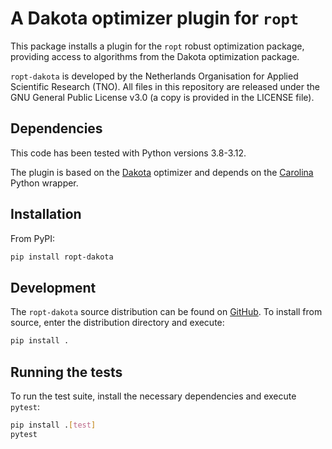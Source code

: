 # A Dakota optimizer plugin for `ropt`
This package installs a plugin for the `ropt` robust optimization package,
providing access to algorithms from the Dakota optimization package.

`ropt-dakota` is developed by the Netherlands Organisation for Applied
Scientific Research (TNO). All files in this repository are released under the
GNU General Public License v3.0 (a copy is provided in the LICENSE file).


## Dependencies
This code has been tested with Python versions 3.8-3.12.

The plugin is based on the [Dakota](https://dakota.sandia.gov/) optimizer and
depends on the [Carolina](https://github.com/equinor/Carolina) Python wrapper.


## Installation
From PyPI:
```bash
pip install ropt-dakota
```


## Development
The `ropt-dakota` source distribution can be found on
[GitHub](https://github.com/tno-ropt/ropt-dakota). To install from source, enter
the distribution directory and execute:

```bash
pip install .
```


## Running the tests
To run the test suite, install the necessary dependencies and execute `pytest`:

```bash
pip install .[test]
pytest
```
